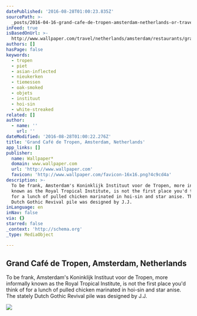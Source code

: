 ```yaml
---
datePublished: '2016-08-28T01:00:23.835Z'
sourcePath: >-
  _posts/2016-04-16-grand-cafe-de-tropen-amsterdam-netherlands-or-travel-or-wall.md
inFeed: true
isBasedOnUrl: >-
  http://www.wallpaper.com/travel/netherlands/amsterdam/restaurants/grand-caf-de-tropen
authors: []
hasPage: false
keywords:
  - tropen
  - piet
  - asian-inflected
  - nieukerken
  - tiemessen
  - oak-smoked
  - objets
  - instituut
  - hoi-sin
  - white-streaked
related: []
author:
  - name: ''
    url: ''
dateModified: '2016-08-28T01:00:22.276Z'
title: 'Grand Café de Tropen, Amsterdam, Netherlands'
app_links: []
publisher:
  name: Wallpaper*
  domain: www.wallpaper.com
  url: 'http://www.wallpaper.com'
  favicon: 'http://www.wallpaper.com/favicon-16x16.png?4c9cd4a'
description: >-
  To be frank, Amsterdam's Koninklijk Instituut voor de Tropen, more informally
  known as the Royal Tropical Institute, is not the first place you'd think of
  for a lunch of pulled chicken marinated in hoi-sin and star anise. The stately
  Dutch Gothic Revival pile was designed by J.J.
inLanguage: en
inNav: false
via: {}
starred: false
_context: 'http://schema.org'
_type: MediaObject

---
```

<article style=""><h1>Grand Café de Tropen, Amsterdam, Netherlands</h1><p>To be frank, Amsterdam's Koninklijk Instituut voor de Tropen, more informally known as the Royal Tropical Institute, is not the first place you'd think of for a lunch of pulled chicken marinated in hoi-sin and star anise. The stately Dutch Gothic Revival pile was designed by J.J.</p><img src="https://s3-us-west-2.amazonaws.com/the-grid-img/p/167fcc4d66d410506a1edb29bd3162345bc27b71.jpg" /></article>
